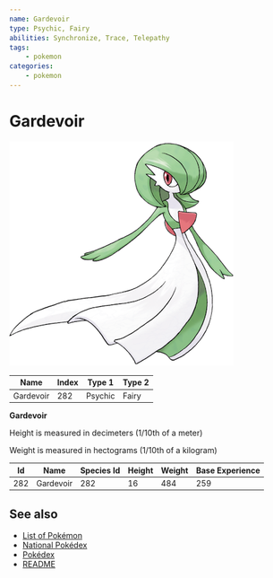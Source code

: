 ```yaml
---
name: Gardevoir
type: Psychic, Fairy
abilities: Synchronize, Trace, Telepathy
tags:
    - pokemon
categories:
    - pokemon
---
```


# Gardevoir


![Gardevoir](images/282.png)

| **Name** | **Index** | **Type 1** | **Type 2** |
|----|----|----|----|
| Gardevoir | 282 | Psychic | Fairy  |

**Gardevoir** 


Height is measured in decimeters (1/10th of a meter)

Weight is measured in hectograms (1/10th of a kilogram)

| **Id** | **Name** | **Species Id** | **Height** | **Weight** | **Base Experience** |
|--------|----------|----------------|------------|------------|---------------------|
| 282 | Gardevoir | 282 | 16 | 484 | 259 |


## See also

- [List of Pokémon](../pokemon.md)
- [National Pokédex](../national_pokedex.md)
- [Pokédex](../pokedex.md)
- [README](../README.md)
